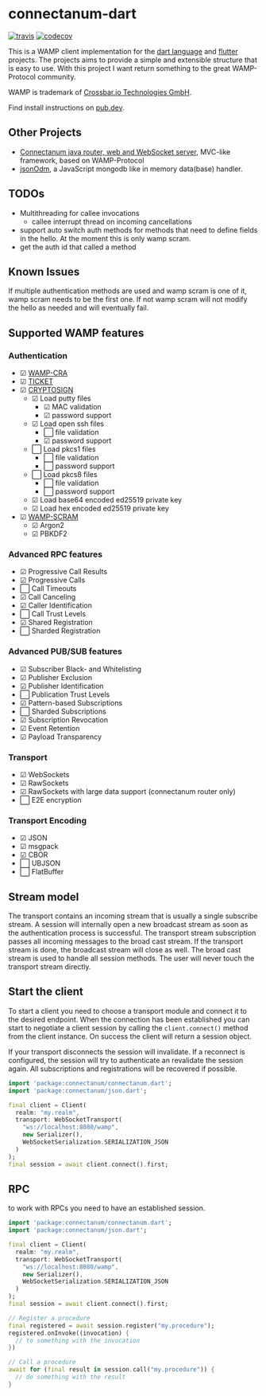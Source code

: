 # connectanum-dart

[![travis](https://api.travis-ci.com/konsultaner/connectanum-dart.svg)](https://travis-ci.com/github/konsultaner/connectanum-dart)
[![codecov](https://codecov.io/gh/konsultaner/connectanum-dart/branch/master/graph/badge.svg)](https://codecov.io/gh/konsultaner/connectanum-dart)

This is a WAMP client implementation for the [dart language](https://dart.dev/) and [flutter](https://flutter.dev/) projects. 
The projects aims to provide a simple and extensible structure that is easy to use.
With this project I want return something to the great WAMP-Protocol community.

WAMP is trademark of [Crossbar.io Technologies GmbH](https://crossbario.com/).

Find install instructions on [pub.dev](https://pub.dev/packages/connectanum).

## Other Projects

- [Connectanum java router, web and WebSocket server](https://connectanum.com), MVC-like framework, based on WAMP-Protocol
- [jsonOdm](https://github.com/konsultaner/jsonOdm), a JavaScript mongodb like in memory data(base) handler.  

## TODOs

- Multithreading for callee invocations
    - callee interrupt thread on incoming cancellations
- support auto switch auth methods for methods that need to define fields in the hello. At the moment this is only wamp scram.
- get the auth id that called a method

## Known Issues

If multiple authentication methods are used and wamp scram is one of it, wamp scram
needs to be the first one. If not wamp scram will not modify the hello as needed and will
eventually fail.

## Supported WAMP features

### Authentication

- ☑ [WAMP-CRA](https://wamp-proto.org/_static/gen/wamp_latest.html#wampcra)
- ☑ [TICKET](https://wamp-proto.org/_static/gen/wamp_latest.html#ticketauth)
- ☑ [CRYPTOSIGN](https://github.com/wamp-proto/wamp-proto/issues/230)
    - ☑ Load putty files
        - ☑ MAC validation
        - ☑ password support
    - ☑ Load open ssh files
        - ⬜ file validation
        - ☑ password support
    - ⬜ Load pkcs1 files
        - ⬜ file validation
        - ⬜ password support
    - ⬜ Load pkcs8 files
        - ⬜ file validation
        - ⬜ password support
    - ☑ Load base64 encoded ed25519 private key
    - ☑ Load hex encoded ed25519 private key
- ☑ [WAMP-SCRAM](https://wamp-proto.org/_static/gen/wamp_latest.html#wamp-scram)
    - ☑ Argon2
    - ☑ PBKDF2

### Advanced RPC features

- ☑ Progressive Call Results
- ☑ Progressive Calls
- ⬜ Call Timeouts
- ☑ Call Canceling
- ☑ Caller Identification
- ⬜ Call Trust Levels
- ☑ Shared Registration
- ⬜ Sharded Registration

### Advanced PUB/SUB features

- ☑ Subscriber Black- and Whitelisting
- ☑ Publisher Exclusion
- ☑ Publisher Identification
- ⬜ Publication Trust Levels
- ☑ Pattern-based Subscriptions
- ⬜ Sharded Subscriptions
- ☑ Subscription Revocation
- ☑ Event Retention
- ☑ Payload Transparency

### Transport

- ☑ WebSockets
- ☑ RawSockets
- ☑ RawSockets with large data support (connectanum router only)
- ⬜ E2E encryption

### Transport Encoding

- ☑ JSON
- ☑ msgpack
- ☑ CBOR
- ⬜ UBJSON
- ⬜ FlatBuffer

## Stream model

The transport contains an incoming stream that is usually a single subscribe stream. A session will internally
open a new broadcast stream as soon as the authentication process is successful. The transport stream subscription
passes all incoming messages to the broad cast stream. If the transport stream is done, the broadcast stream will close
as well. The broad cast stream is used to handle all session methods. The user will never touch the transport stream
directly.

## Start the client

To start a client you need to choose a transport module and connect it to the desired endpoint.
When the connection has been established you can start to negotiate a client session by calling
the `client.connect()` method from the client instance. On success the client will return a
session object.

If your transport disconnects the session will invalidate. If a reconnect is configured, the session
will try to authenticate an revalidate the session again. All subscriptions and registrations will
be recovered if possible.

```dart
import 'package:connectanum/connectanum.dart';
import 'package:connectanum/json.dart';

final client = Client(
  realm: "my.realm",
  transport: WebSocketTransport(
    "ws://localhost:8080/wamp",
    new Serializer(),
    WebSocketSerialization.SERIALIZATION_JSON
  )
);
final session = await client.connect().first;
```

## RPC

to work with RPCs you need to have an established session. 

```dart
import 'package:connectanum/connectanum.dart';
import 'package:connectanum/json.dart';

final client = Client(
  realm: "my.realm",
  transport: WebSocketTransport(
    "ws://localhost:8080/wamp",
    new Serializer(),
    WebSocketSerialization.SERIALIZATION_JSON
  )
);
final session = await client.connect().first;

// Register a procedure
final registered = await session.register("my.procedure");
registered.onInvoke((invocation) {
  // to something with the invocation
})

// Call a procedure
await for (final result in session.call("my.procedure")) {
  // do something with the result
}
```